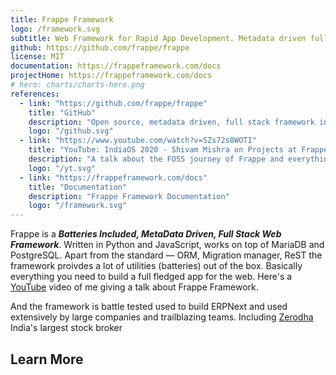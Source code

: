 ```yaml
---
title: Frappe Framework
logo: /framework.svg
subtitle: Web Framework for Rapid App Development. Metadata driven full stack framework in Python and Javascript.
github: https://github.com/frappe/frappe
license: MIT
documentation: https://frappeframework.com/docs
projectHome: https://frappeframework.com/docs
# hero: charts/charts-hero.png
references:
  - link: "https://github.com/frappe/frappe"
    title: "GitHub"
    description: "Open source, metadata driven, full stack framework in Python and Javascript."
    logo: "/github.svg"
  - link: "https://www.youtube.com/watch?v=SZs72s8WOTI"
    title: "YouTube: IndiaOS 2020 - Shivam Mishra on Projects at Frappe"
    description: "A talk about the FOSS journey of Frappe and everything they do."
    logo: "/yt.svg"
  - link: "https://frappeframework.com/docs"
    title: "Documentation"
    description: "Frappe Framework Documentation"
    logo: "/framework.svg"
---
```


Frappe is a **_Batteries Included, MetaData Driven, Full Stack Web Framework_**. Written in Python and JavaScript, works on top of MariaDB and PostgreSQL. Apart from the standard — ORM, Migration manager, ReST the framework proivdes a lot of utilities (batteries) out of the box. Basically everything you need to build a full fledged app for the web. Here's a [YouTube](https://www.youtube.com/watch?v=SZs72s8WOTI) video of me giving a talk about Frappe Framework.


And the framework is battle tested used to build ERPNext and used extensively by large companies and trailblazing teams. Including [Zerodha](https://zerodha.com/) India's largest stock broker

## Learn More

<reference-card :references="references"></reference-card>
